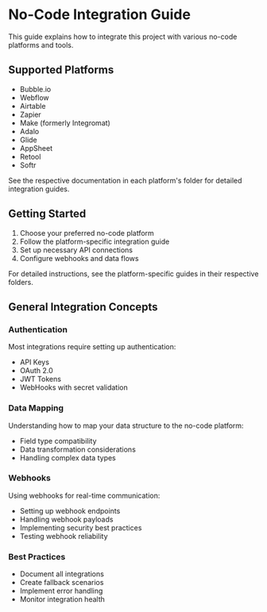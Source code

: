
# No-Code Integration Guide

This guide explains how to integrate this project with various no-code platforms and tools.

## Supported Platforms

- Bubble.io
- Webflow
- Airtable
- Zapier
- Make (formerly Integromat)
- Adalo
- Glide
- AppSheet
- Retool
- Softr

See the respective documentation in each platform's folder for detailed integration guides.

## Getting Started

1. Choose your preferred no-code platform
2. Follow the platform-specific integration guide
3. Set up necessary API connections
4. Configure webhooks and data flows

For detailed instructions, see the platform-specific guides in their respective folders.

## General Integration Concepts

### Authentication

Most integrations require setting up authentication:

- API Keys
- OAuth 2.0
- JWT Tokens
- WebHooks with secret validation

### Data Mapping

Understanding how to map your data structure to the no-code platform:

- Field type compatibility
- Data transformation considerations
- Handling complex data types

### Webhooks

Using webhooks for real-time communication:

- Setting up webhook endpoints
- Handling webhook payloads
- Implementing security best practices
- Testing webhook reliability

### Best Practices

- Document all integrations
- Create fallback scenarios
- Implement error handling
- Monitor integration health
